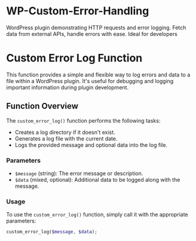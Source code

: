 # WP-Custom-Error-Handling
WordPress plugin demonstrating HTTP requests and error logging. Fetch data from external APIs, handle errors with ease. Ideal for developers

# Custom Error Log Function

This function provides a simple and flexible way to log errors and data to a file within a WordPress plugin. It's useful for debugging and logging important information during plugin development.

## Function Overview

The `custom_error_log()` function performs the following tasks:

- Creates a log directory if it doesn't exist.
- Generates a log file with the current date.
- Logs the provided message and optional data into the log file.

### Parameters

- `$message` (string): The error message or description.
- `$data` (mixed, optional): Additional data to be logged along with the message.

### Usage

To use the `custom_error_log()` function, simply call it with the appropriate parameters:

```php
custom_error_log($message, $data);
